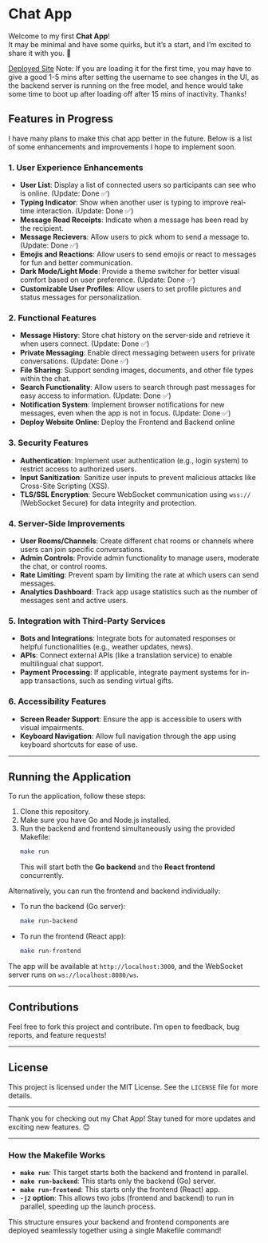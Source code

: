 # Chat App

Welcome to my first **Chat App**!  
It may be minimal and have some quirks, but it’s a start, and I’m excited to share it with you. 🎉

[Deployed Site](https://chat-app-ebon-eta.vercel.app/)
Note: If you are loading it for the first time, you may have to give a good 1-5 mins after setting the username to see changes in the UI, as the backend server is running on the free model, and hence would take some time to boot up after loading off after 15 mins of inactivity. Thanks!

## Features in Progress

I have many plans to make this chat app better in the future. Below is a list of some enhancements and improvements I hope to implement soon.

### 1. **User Experience Enhancements**

- **User List**: Display a list of connected users so participants can see who is online. (Update: Done ✅)
- **Typing Indicator**: Show when another user is typing to improve real-time interaction. (Update: Done ✅)
- **Message Read Receipts**: Indicate when a message has been read by the recipient.
- **Message Recievers**: Allow users to pick whom to send a message to. (Update: Done ✅)
- **Emojis and Reactions**: Allow users to send emojis or react to messages for fun and better communication.
- **Dark Mode/Light Mode**: Provide a theme switcher for better visual comfort based on user preference. (Update: Done ✅)
- **Customizable User Profiles**: Allow users to set profile pictures and status messages for personalization.

### 2. **Functional Features**

- **Message History**: Store chat history on the server-side and retrieve it when users connect. (Update: Done ✅)
- **Private Messaging**: Enable direct messaging between users for private conversations. (Update: Done ✅)
- **File Sharing**: Support sending images, documents, and other file types within the chat.
- **Search Functionality**: Allow users to search through past messages for easy access to information. (Update: Done ✅)
- **Notification System**: Implement browser notifications for new messages, even when the app is not in focus. (Update: Done ✅)
- **Deploy Website Online**: Deploy the Frontend and Backend online

### 3. **Security Features**

- **Authentication**: Implement user authentication (e.g., login system) to restrict access to authorized users.
- **Input Sanitization**: Sanitize user inputs to prevent malicious attacks like Cross-Site Scripting (XSS).
- **TLS/SSL Encryption**: Secure WebSocket communication using `wss://` (WebSocket Secure) for data integrity and protection.

### 4. **Server-Side Improvements**

- **User Rooms/Channels**: Create different chat rooms or channels where users can join specific conversations.
- **Admin Controls**: Provide admin functionality to manage users, moderate the chat, or control rooms.
- **Rate Limiting**: Prevent spam by limiting the rate at which users can send messages.
- **Analytics Dashboard**: Track app usage statistics such as the number of messages sent and active users.

### 5. **Integration with Third-Party Services**

- **Bots and Integrations**: Integrate bots for automated responses or helpful functionalities (e.g., weather updates, news).
- **APIs**: Connect external APIs (like a translation service) to enable multilingual chat support.
- **Payment Processing**: If applicable, integrate payment systems for in-app transactions, such as sending virtual gifts.

### 6. **Accessibility Features**

- **Screen Reader Support**: Ensure the app is accessible to users with visual impairments.
- **Keyboard Navigation**: Allow full navigation through the app using keyboard shortcuts for ease of use.

---

## Running the Application

To run the application, follow these steps:

1. Clone this repository.
2. Make sure you have Go and Node.js installed.
3. Run the backend and frontend simultaneously using the provided Makefile:
   ```bash
   make run
   ```
   This will start both the **Go backend** and the **React frontend** concurrently.

Alternatively, you can run the frontend and backend individually:

- To run the backend (Go server):

  ```bash
  make run-backend
  ```

- To run the frontend (React app):
  ```bash
  make run-frontend
  ```

The app will be available at `http://localhost:3000`, and the WebSocket server runs on `ws://localhost:8080/ws`.

---

## Contributions

Feel free to fork this project and contribute. I’m open to feedback, bug reports, and feature requests!

---

## License

This project is licensed under the MIT License. See the `LICENSE` file for more details.

---

Thank you for checking out my Chat App! Stay tuned for more updates and exciting new features. 😊

---

### How the Makefile Works

- **`make run`**: This target starts both the backend and frontend in parallel.
- **`make run-backend`**: This starts only the backend (Go) server.
- **`make run-frontend`**: This starts only the frontend (React) app.
- **`-j2` option**: This allows two jobs (frontend and backend) to run in parallel, speeding up the launch process.

This structure ensures your backend and frontend components are deployed seamlessly together using a single Makefile command!
